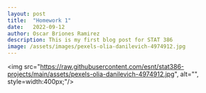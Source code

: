 ```yaml
---
layout: post
title:  "Homework 1"
date:   2022-09-12
author: Oscar Briones Ramirez
description: This is my first blog post for STAT 386
image: /assets/images/pexels-olia-danilevich-4974912.jpg
---
```



<img src="https://raw.githubusercontent.com/esnt/stat386-projects/main/assets/pexels-olia-danilevich-4974912.jpg", alt="", style=width:400px;"/>
